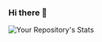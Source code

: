 ### Hi there 👋
![Your Repository's Stats](https://github-readme-stats.vercel.app/api?username=nschapeler&show_icons=true)
